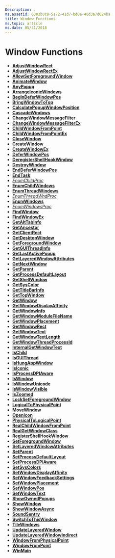 ```yaml
---
Description: .
ms.assetid: 6303b0c8-5172-41d7-bd0e-40d3a7d024ba
title: Window Functions
ms.topic: article
ms.date: 05/31/2018
---
```


# Window Functions

-   [**AdjustWindowRect**](https://msdn.microsoft.com/en-us/library/ms632665(v=VS.85).aspx)
-   [**AdjustWindowRectEx**](https://msdn.microsoft.com/en-us/library/ms632667(v=VS.85).aspx)
-   [**AllowSetForegroundWindow**](https://msdn.microsoft.com/en-us/library/ms632668(v=VS.85).aspx)
-   [**AnimateWindow**](https://msdn.microsoft.com/en-us/library/ms632669(v=VS.85).aspx)
-   [**AnyPopup**](https://msdn.microsoft.com/en-us/library/ms632670(v=VS.85).aspx)
-   [**ArrangeIconicWindows**](https://msdn.microsoft.com/en-us/library/ms632671(v=VS.85).aspx)
-   [**BeginDeferWindowPos**](https://msdn.microsoft.com/en-us/library/ms632672(v=VS.85).aspx)
-   [**BringWindowToTop**](https://msdn.microsoft.com/en-us/library/ms632673(v=VS.85).aspx)
-   [**CalculatePopupWindowPosition**](https://msdn.microsoft.com/en-us/library/Dd565861(v=VS.85).aspx)
-   [**CascadeWindows**](https://msdn.microsoft.com/en-us/library/ms632674(v=VS.85).aspx)
-   [**ChangeWindowMessageFilter**](https://msdn.microsoft.com/en-us/library/ms632675(v=VS.85).aspx)
-   [**ChangeWindowMessageFilterEx**](https://msdn.microsoft.com/en-us/library/Dd388202(v=VS.85).aspx)
-   [**ChildWindowFromPoint**](https://msdn.microsoft.com/en-us/library/ms632676(v=VS.85).aspx)
-   [**ChildWindowFromPointEx**](https://msdn.microsoft.com/en-us/library/ms632677(v=VS.85).aspx)
-   [**CloseWindow**](https://msdn.microsoft.com/en-us/library/ms632678(v=VS.85).aspx)
-   [**CreateWindow**](https://msdn.microsoft.com/en-us/library/ms632679(v=VS.85).aspx)
-   [**CreateWindowEx**](https://msdn.microsoft.com/en-us/library/ms632680(v=VS.85).aspx)
-   [**DeferWindowPos**](https://msdn.microsoft.com/en-us/library/ms632681(v=VS.85).aspx)
-   [**DeregisterShellHookWindow**](https://msdn.microsoft.com/en-us/library/ms644979(v=VS.85).aspx)
-   [**DestroyWindow**](https://msdn.microsoft.com/en-us/library/ms632682(v=VS.85).aspx)
-   [**EndDeferWindowPos**](https://msdn.microsoft.com/en-us/library/ms633440(v=VS.85).aspx)
-   [**EndTask**](https://msdn.microsoft.com/en-us/library/ms633492(v=VS.85).aspx)
-   [*EnumChildProc*](https://msdn.microsoft.com/en-us/library/ms633493(v=VS.85).aspx)
-   [**EnumChildWindows**](https://msdn.microsoft.com/en-us/library/ms633494(v=VS.85).aspx)
-   [**EnumThreadWindows**](https://msdn.microsoft.com/en-us/library/ms633495(v=VS.85).aspx)
-   [*EnumThreadWndProc*](https://msdn.microsoft.com/en-us/library/ms633496(v=VS.85).aspx)
-   [**EnumWindows**](https://msdn.microsoft.com/en-us/library/ms633497(v=VS.85).aspx)
-   [*EnumWindowsProc*](https://msdn.microsoft.com/en-us/library/ms633498(v=VS.85).aspx)
-   [**FindWindow**](https://msdn.microsoft.com/en-us/library/ms633499(v=VS.85).aspx)
-   [**FindWindowEx**](https://msdn.microsoft.com/en-us/library/ms633500(v=VS.85).aspx)
-   [**GetAltTabInfo**](https://msdn.microsoft.com/en-us/library/ms633501(v=VS.85).aspx)
-   [**GetAncestor**](https://msdn.microsoft.com/en-us/library/ms633502(v=VS.85).aspx)
-   [**GetClientRect**](https://msdn.microsoft.com/en-us/library/ms633503(v=VS.85).aspx)
-   [**GetDesktopWindow**](https://msdn.microsoft.com/en-us/library/ms633504(v=VS.85).aspx)
-   [**GetForegroundWindow**](https://msdn.microsoft.com/en-us/library/ms633505(v=VS.85).aspx)
-   [**GetGUIThreadInfo**](https://msdn.microsoft.com/en-us/library/ms633506(v=VS.85).aspx)
-   [**GetLastActivePopup**](https://msdn.microsoft.com/en-us/library/ms633507(v=VS.85).aspx)
-   [**GetLayeredWindowAttributes**](https://msdn.microsoft.com/en-us/library/ms633508(v=VS.85).aspx)
-   [**GetNextWindow**](https://msdn.microsoft.com/en-us/library/ms633509(v=VS.85).aspx)
-   [**GetParent**](https://msdn.microsoft.com/en-us/library/ms633510(v=VS.85).aspx)
-   [**GetProcessDefaultLayout**](https://msdn.microsoft.com/en-us/library/ms633511(v=VS.85).aspx)
-   [**GetShellWindow**](https://msdn.microsoft.com/en-us/library/ms633512(v=VS.85).aspx)
-   [**GetSysColor**](https://msdn.microsoft.com/library/ms724371(v=VS.85).aspx)
-   [**GetTitleBarInfo**](https://msdn.microsoft.com/en-us/library/ms633513(v=VS.85).aspx)
-   [**GetTopWindow**](https://msdn.microsoft.com/en-us/library/ms633514(v=VS.85).aspx)
-   [**GetWindow**](https://msdn.microsoft.com/en-us/library/ms633515(v=VS.85).aspx)
-   [**GetWindowDisplayAffinity**](https://msdn.microsoft.com/en-us/library/Dd375338(v=VS.85).aspx)
-   [**GetWindowInfo**](https://msdn.microsoft.com/en-us/library/ms633516(v=VS.85).aspx)
-   [**GetWindowModuleFileName**](https://msdn.microsoft.com/en-us/library/ms633517(v=VS.85).aspx)
-   [**GetWindowPlacement**](https://msdn.microsoft.com/en-us/library/ms633518(v=VS.85).aspx)
-   [**GetWindowRect**](https://msdn.microsoft.com/en-us/library/ms633519(v=VS.85).aspx)
-   [**GetWindowText**](https://msdn.microsoft.com/en-us/library/ms633520(v=VS.85).aspx)
-   [**GetWindowTextLength**](https://msdn.microsoft.com/en-us/library/ms633521(v=VS.85).aspx)
-   [**GetWindowThreadProcessId**](https://msdn.microsoft.com/en-us/library/ms633522(v=VS.85).aspx)
-   [**InternalGetWindowText**](https://msdn.microsoft.com/en-us/library/ms633523(v=VS.85).aspx)
-   [**IsChild**](https://msdn.microsoft.com/en-us/library/ms633524(v=VS.85).aspx)
-   [**IsGUIThread**](https://msdn.microsoft.com/en-us/library/ms633525(v=VS.85).aspx)
-   [**IsHungAppWindow**](https://msdn.microsoft.com/en-us/library/ms633526(v=VS.85).aspx)
-   [**IsIconic**](https://msdn.microsoft.com/en-us/library/ms633527(v=VS.85).aspx)
-   [**IsProcessDPIAware**](https://msdn.microsoft.com/en-us/library/Aa969261(v=VS.85).aspx)
-   [**IsWindow**](https://msdn.microsoft.com/en-us/library/ms633528(v=VS.85).aspx)
-   [**IsWindowUnicode**](https://msdn.microsoft.com/en-us/library/ms633529(v=VS.85).aspx)
-   [**IsWindowVisible**](https://msdn.microsoft.com/en-us/library/ms633530(v=VS.85).aspx)
-   [**IsZoomed**](https://msdn.microsoft.com/en-us/library/ms633531(v=VS.85).aspx)
-   [**LockSetForegroundWindow**](https://msdn.microsoft.com/en-us/library/ms633532(v=VS.85).aspx)
-   [**LogicalToPhysicalPoint**](https://msdn.microsoft.com/en-us/library/ms633533(v=VS.85).aspx)
-   [**MoveWindow**](https://msdn.microsoft.com/en-us/library/ms633534(v=VS.85).aspx)
-   [**OpenIcon**](https://msdn.microsoft.com/en-us/library/ms633535(v=VS.85).aspx)
-   [**PhysicalToLogicalPoint**](https://msdn.microsoft.com/en-us/library/ms633536(v=VS.85).aspx)
-   [**RealChildWindowFromPoint**](https://msdn.microsoft.com/en-us/library/ms633537(v=VS.85).aspx)
-   [**RealGetWindowClass**](https://msdn.microsoft.com/en-us/library/ms633538(v=VS.85).aspx)
-   [**RegisterShellHookWindow**](https://msdn.microsoft.com/en-us/library/ms644989(v=VS.85).aspx)
-   [**SetForegroundWindow**](https://msdn.microsoft.com/en-us/library/ms633539(v=VS.85).aspx)
-   [**SetLayeredWindowAttributes**](https://msdn.microsoft.com/en-us/library/ms633540(v=VS.85).aspx)
-   [**SetParent**](https://msdn.microsoft.com/en-us/library/ms633541(v=VS.85).aspx)
-   [**SetProcessDefaultLayout**](https://msdn.microsoft.com/en-us/library/ms633542(v=VS.85).aspx)
-   [**SetProcessDPIAware**](https://msdn.microsoft.com/en-us/library/ms633543(v=VS.85).aspx)
-   [**SetSysColors**](https://msdn.microsoft.com/library/ms724940(v=VS.85).aspx)
-   [**SetWindowDisplayAffinity**](https://msdn.microsoft.com/en-us/library/Dd375340(v=VS.85).aspx)
-   [**SetWindowFeedbackSettings**](https://msdn.microsoft.com/en-us/library/Hh405402(v=VS.85).aspx)
-   [**SetWindowPlacement**](https://msdn.microsoft.com/en-us/library/ms633544(v=VS.85).aspx)
-   [**SetWindowPos**](https://msdn.microsoft.com/en-us/library/ms633545(v=VS.85).aspx)
-   [**SetWindowText**](https://msdn.microsoft.com/en-us/library/ms633546(v=VS.85).aspx)
-   [**ShowOwnedPopups**](https://msdn.microsoft.com/en-us/library/ms633547(v=VS.85).aspx)
-   [**ShowWindow**](https://msdn.microsoft.com/en-us/library/ms633548(v=VS.85).aspx)
-   [**ShowWindowAsync**](https://msdn.microsoft.com/en-us/library/ms633549(v=VS.85).aspx)
-   [**SoundSentry**](https://msdn.microsoft.com/en-us/library/Aa969269(v=VS.85).aspx)
-   [**SwitchToThisWindow**](https://msdn.microsoft.com/en-us/library/ms633553(v=VS.85).aspx)
-   [**TileWindows**](https://msdn.microsoft.com/en-us/library/ms633554(v=VS.85).aspx)
-   [**UpdateLayeredWindow**](https://msdn.microsoft.com/en-us/library/ms633556(v=VS.85).aspx)
-   [**UpdateLayeredWindowIndirect**](https://msdn.microsoft.com/en-us/library/ms633557(v=VS.85).aspx)
-   [**WindowFromPhysicalPoint**](https://msdn.microsoft.com/en-us/library/Aa969270(v=VS.85).aspx)
-   [**WindowFromPoint**](https://msdn.microsoft.com/en-us/library/ms633558(v=VS.85).aspx)
-   [**WinMain**](https://msdn.microsoft.com/en-us/library/ms633559(v=VS.85).aspx)

 

 



